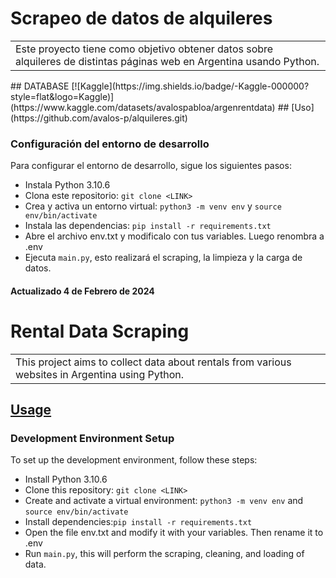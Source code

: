 # Scrapeo de datos de alquileres
<table>
<tr>
<td>
  Este proyecto tiene como objetivo obtener datos sobre alquileres de distintas páginas web en Argentina usando Python.
  
</td>
</tr>
</table>
## DATABASE
[![Kaggle](https://img.shields.io/badge/-Kaggle-000000?style=flat&logo=Kaggle)](https://www.kaggle.com/datasets/avalospabloa/argenrentdata)
## [Uso](https://github.com/avalos-p/alquileres.git)

###  Configuración del entorno de desarrollo

Para configurar el entorno de desarrollo, sigue los siguientes pasos:

- Instala Python 3.10.6
- Clona este repositorio: `git clone <LINK>`
- Crea y activa un entorno virtual: `python3 -m venv env` y `source env/bin/activate`
- Instala las dependencias: `pip install -r requirements.txt`
- Abre el archivo env.txt y modificalo con tus variables. Luego renombra
  a .env
- Ejecuta `main.py`, esto realizará el scraping, la limpieza y la carga de datos.


#### Actualizado 4 de Febrero de 2024 #####

# Rental Data Scraping
<table>
<tr>
<td>
  This project aims to collect data about rentals from various websites in Argentina using Python.
  
</td>
</tr>
</table>

## [Usage](https://github.com/avalos-p/alquileres.git)

###  Development Environment Setup

To set up the development environment, follow these steps:

- Install Python 3.10.6
- Clone this repository: `git clone <LINK>`
- Create and activate a virtual environment: `python3 -m venv env`   and `source env/bin/activate`
- Install dependencies:`pip install -r requirements.txt`
- Open the file env.txt and modify it with your variables. Then rename it to .env
- Run `main.py`, this will perform the scraping, cleaning, and loading of data.
